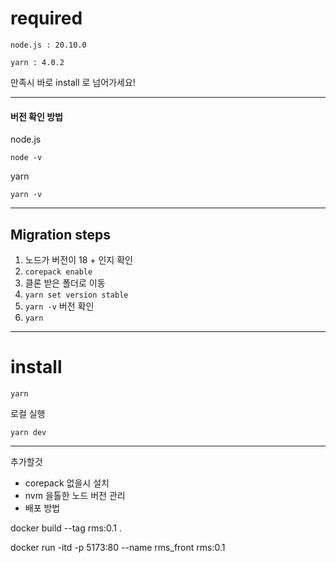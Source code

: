 
# required
```
node.js : 20.10.0
```
```
yarn : 4.0.2
```
만족시 바로 install 로 넘어가세요!

---
#### 버전 확인 방법
node.js 
```
node -v
```
yarn
```
yarn -v
```
---

## Migration steps
1. 노드가 버전이 18 + 인지 확인
2. ```corepack enable```
3. 클론 받은 폴더로 이동
4. ```yarn set version stable```
5. ```yarn -v``` 버전 확인
6. ```yarn```


---
# install 
```
yarn
```
로컬 실행
```
yarn dev
```

---

추가할것
+ corepack 없을시 설치 
+ nvm 을톨한 노드 버전 관리 
+ 배포 방법


docker build --tag rms:0.1 . 

docker run -itd -p 5173:80 --name rms_front rms:0.1

